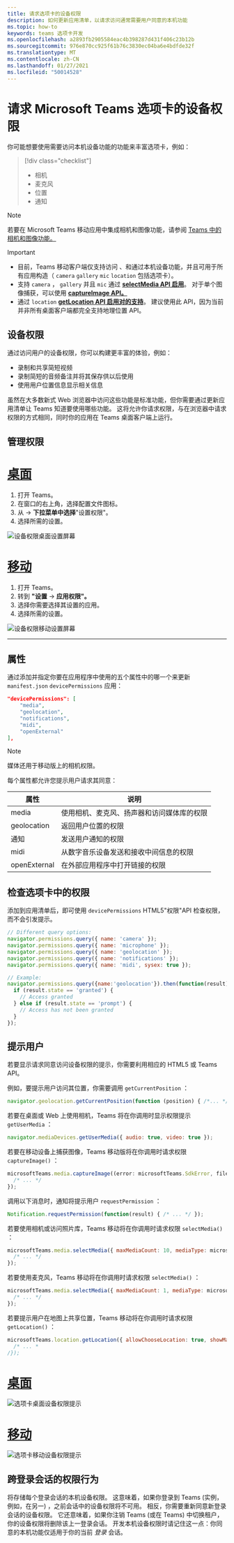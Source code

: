 ```yaml
---
title: 请求选项卡的设备权限
description: 如何更新应用清单，以请求访问通常需要用户同意的本机功能
ms.topic: how-to
keywords: teams 选项卡开发
ms.openlocfilehash: a2893fb2905584eac4b398287d431f406c23b12b
ms.sourcegitcommit: 976e870cc925f61b76c3830ec04ba6e4bdfde32f
ms.translationtype: MT
ms.contentlocale: zh-CN
ms.lasthandoff: 01/27/2021
ms.locfileid: "50014528"
---
```

# <a name="request-device-permissions-for-your-microsoft-teams-tab"></a>请求 Microsoft Teams 选项卡的设备权限

你可能想要使用需要访问本机设备功能的功能来丰富选项卡，例如：

> [!div class="checklist"]
>
> * 相机
> * 麦克风
> * 位置
> * 通知

> [!NOTE]
> 若要在 Microsoft Teams 移动应用中集成相机和图像功能，请参阅 [Teams 中的相机和图像功能。](../../concepts/device-capabilities/mobile-camera-image-permissions.md)

> [!IMPORTANT]
>
> * 目前，Teams 移动客户端仅支持访问 、和通过本机设备功能，并且可用于所有应用构造（ `camera` `gallery` `mic` `location` 包括选项卡）。 </br>
> * 支持 `camera` ， `gallery` 并且 `mic` 通过 [**selectMedia API 启用**](/javascript/api/@microsoft/teams-js/media?view=msteams-client-js-latest#selectMedia_MediaInputs___error__SdkError__attachments__Media_______void_&preserve-view=true)。 对于单个图像捕获，可以使用 [**captureImage API。**](/javascript/api/@microsoft/teams-js/microsoftteams?view=msteams-client-js-latest#captureimage--error--sdkerror--files--file-------void-&preserve-view=true)
> * 通过 `location` [**getLocation API 启用对的支持**](/javascript/api/@microsoft/teams-js/location?view=msteams-client-js-latest#getLocation_LocationProps___error__SdkError__location__Location_____void_&preserve-view=true)。 建议使用此 API，因为当前并非所有桌面[](../../resources/schema/manifest-schema.md#devicepermissions)客户端都完全支持地理位置 API。

## <a name="device-permissions"></a>设备权限

通过访问用户的设备权限，你可以构建更丰富的体验，例如：

* 录制和共享简短视频
* 录制简短的音频备注并将其保存供以后使用
* 使用用户位置信息显示相关信息

虽然在大多数新式 Web 浏览器中访问这些功能是标准功能，但你需要通过更新应用清单让 Teams 知道要使用哪些功能。 这将允许你请求权限，与在浏览器中请求权限的方式相同，同时你的应用在 Teams 桌面客户端上运行。

## <a name="manage-permissions"></a>管理权限

# <a name="desktop"></a>[桌面](#tab/desktop)

1. 打开 Teams。
1. 在窗口的右上角，选择配置文件图标。
1. 从  ->  **下拉菜单中选择**"设置权限"。
1. 选择所需的设置。

![设备权限桌面设置屏幕](../../assets/images/tabs/device-permissions.png)

# <a name="mobile"></a>[移动](#tab/mobile)

1. 打开 Teams。
1. 转到 **"设置**  ->  **应用权限"。**
1. 选择你需要选择其设置的应用。
1. 选择所需的设置。

![设备权限移动设置屏幕](../../assets/images/tabs/MobilePermissions.png)

---

## <a name="properties"></a>属性

通过添加并指定你要在应用程序中使用的五个属性中的哪一个来更新 `manifest.json` `devicePermissions` 应用：

``` json
"devicePermissions": [
    "media",
    "geolocation",
    "notifications",
    "midi",
    "openExternal"
],
```
> [!Note]
>
> 媒体还用于移动版上的相机权限。

每个属性都允许您提示用户请求其同意：

| 属性      | 说明   |
| --- | --- |
| media         | 使用相机、麦克风、扬声器和访问媒体库的权限 |
| geolocation   | 返回用户位置的权限      |
| 通知 | 发送用户通知的权限      |
| midi          | 从数字音乐设备发送和接收中间信息的权限   |
| openExternal  | 在外部应用程序中打开链接的权限  |

## <a name="checking-permissions-from-your-tab"></a>检查选项卡中的权限

添加到应用清单后，即可使用 `devicePermissions` HTML5"权限"API 检查权限，而不会引发提示。

``` Javascript
// Different query options:
navigator.permissions.query({ name: 'camera' });
navigator.permissions.query({ name: 'microphone' });
navigator.permissions.query({ name: 'geolocation' });
navigator.permissions.query({ name: 'notifications' });
navigator.permissions.query({ name: 'midi', sysex: true });

// Example:
navigator.permissions.query({name:'geolocation'}).then(function(result) {
  if (result.state == 'granted') {
    // Access granted
  } else if (result.state == 'prompt') {
    // Access has not been granted
  }
});
```

## <a name="prompting-the-user"></a>提示用户

若要显示请求同意访问设备权限的提示，你需要利用相应的 HTML5 或 Teams API。 

例如，要提示用户访问其位置，你需要调用 `getCurrentPosition` ：

```Javascript
navigator.geolocation.getCurrentPosition(function (position) { /*... */ });
```

若要在桌面或 Web 上使用相机，Teams 将在你调用时显示权限提示 `getUserMedia` ：

```Javascript
navigator.mediaDevices.getUserMedia({ audio: true, video: true });
```

若要在移动设备上捕获图像，Teams 移动版将在你调用时请求权限 `captureImage()` ：

```Javascript
microsoftTeams.media.captureImage((error: microsoftTeams.SdkError, files: microsoftTeams.media.File[]) => {
  /* ... */
});
```

调用以下消息时，通知将提示用户 `requestPermission` ：

```Javascript
Notification.requestPermission(function(result) { /* ... */ });
```

若要使用相机或访问照片库，Teams 移动将在你调用时请求权限 `selectMedia()` ：

```JavaScript
microsoftTeams.media.selectMedia({ maxMediaCount: 10, mediaType: microsoftTeams.media.MediaType.Image }, (error: microsoftTeams.SdkError, attachments: microsoftTeams.media.Media[]) => {
  /* ... */
});
```

若要使用麦克风，Teams 移动将在你调用时请求权限 `selectMedia()` ：

```JavaScript 
microsoftTeams.media.selectMedia({ maxMediaCount: 1, mediaType: microsoftTeams.media.MediaType.Audio }, (error: microsoftTeams.SdkError, attachments: microsoftTeams.media.Media[]) => {
  /* ... */
});
```

若要提示用户在地图上共享位置，Teams 移动将在你调用时请求权限 `getLocation()` ：

```JavaScript 
microsoftTeams.location.getLocation({ allowChooseLocation: true, showMap: true }, (error: microsoftTeams.SdkError, location: microsoftTeams.location.Location) => {
  /* ... *
/});
```

# <a name="desktop"></a>[桌面](#tab/desktop)

![选项卡桌面设备权限提示](~/assets/images/tabs/device-permissions-prompt.png)

# <a name="mobile"></a>[移动](#tab/mobile)

![选项卡移动设备权限提示](../../assets/images/tabs/MobileLocationPermission.png)


## <a name="permission-behavior-across-login-sessions"></a>跨登录会话的权限行为

将存储每个登录会话的本机设备权限。 这意味着，如果你登录到 Teams (实例，例如，在另一) ，之前会话中的设备权限将不可用。 相反，你需要重新同意新登录会话的设备权限。 它还意味着，如果你注销 Teams (或在 Teams) 中切换租户，你的设备权限将删除该上一登录会话。 开发本机设备权限时请记住这一点：你同意的本机功能仅适用于你的当前 _登录_ 会话。
